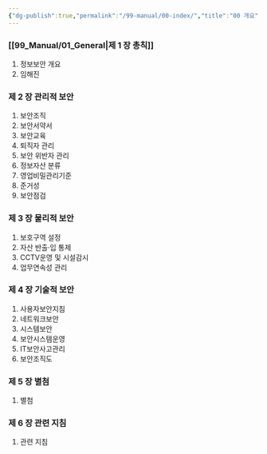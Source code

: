```yaml
---
{"dg-publish":true,"permalink":"/99-manual/00-index/","title":"00 개요","tags":["정보보안관리규정","보안","세진보안"],"noteIcon":"","created":"","updated":""}
---
```


### [[99_Manual/01_General\|제 1 장 총칙]]

1. 정보보안 개요
2. 임해진

### 제 2 장 관리적 보안

1. 보안조직
2. 보안서약서
3. 보안교육
4. 퇴직자 관리
5. 보안 위반자 관리
6. 정보자산 분류
7. 영업비밀관리기준
8. 준거성
9. 보안점검

### 제 3 장 물리적 보안

1. 보호구역 설정
2. 자산 반출·입 통제
3. CCTV운영 및 시설감시
4. 업무연속성 관리

### 제 4 장 기술적 보안

1. 사용자보안지침
2. 네트워크보안
3. 시스템보안
4. 보안시스템운영
5. IT보안사고관리
6. 보안조직도

### 제 5 장 별첨

1. 별첨

### 제 6 장 관련 지침

1. 관련 지침